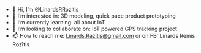 - 👋 Hi, I’m @LinardsRRozitis
- 👀 I’m interested in: 3D modeling, quick pace product prototyping
- 🌱 I’m currently learning: all about IoT
- 💞️ I’m looking to collaborate on: IoT powered GPS tracking project
- 📫 How to reach me: Linards.Razitis@gmail.com or on FB: Linards Reinis Rozītis

<!---
LinardsRRozitis/LinardsRRozitis is a ✨ special ✨ repository because its `README.md` (this file) appears on your GitHub profile.
You can click the Preview link to take a look at your changes.
--->
